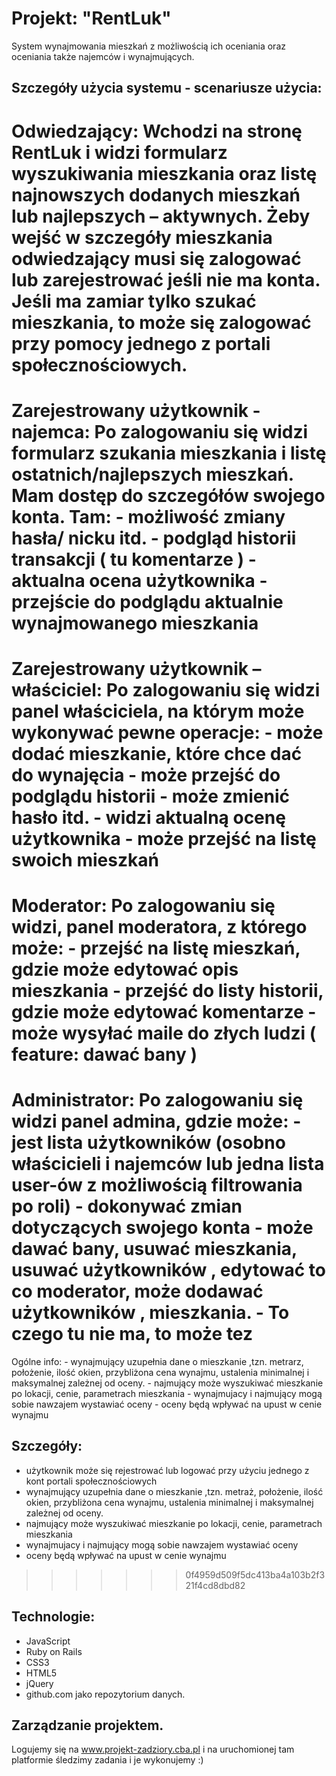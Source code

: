# Projekt: "RentLuk"

System wynajmowania mieszkań z możliwością ich oceniania oraz oceniania także najemców i wynajmujących.

## Szczegóły użycia systemu - scenariusze użycia:
Odwiedzający: Wchodzi na stronę RentLuk i widzi formularz wyszukiwania mieszkania oraz 
	listę najnowszych dodanych mieszkań lub najlepszych – aktywnych. Żeby wejść w szczegóły
	mieszkania odwiedzający musi się zalogować lub zarejestrować jeśli nie ma konta. 
	Jeśli ma zamiar tylko szukać mieszkania, to może się zalogować przy pomocy 
	jednego z portali społecznościowych.
=========================
Zarejestrowany użytkownik - najemca: Po zalogowaniu się widzi formularz szukania mieszkania i listę 
	ostatnich/najlepszych mieszkań. Mam dostęp do szczegółów swojego konta. Tam:
	- możliwość zmiany hasła/ nicku itd.
	- podgląd historii transakcji ( tu komentarze ) 
	- aktualna ocena użytkownika
	- przejście do podglądu aktualnie wynajmowanego mieszkania
=========================
Zarejestrowany użytkownik – właściciel: Po zalogowaniu się widzi panel właściciela, na którym 
	może wykonywać pewne operacje:
	- może dodać mieszkanie, które chce dać do wynajęcia
	- może przejść do podglądu historii 
	- może zmienić hasło itd.
	- widzi aktualną ocenę użytkownika
	- może przejść na listę swoich mieszkań
=========================
Moderator: Po zalogowaniu się widzi, panel moderatora, z którego może:
	- przejść na listę mieszkań, gdzie może edytować opis mieszkania
	- przejść do listy historii, gdzie może edytować komentarze
	- może wysyłać maile do złych ludzi ( feature: dawać bany )
=========================
Administrator: Po zalogowaniu się widzi panel admina, gdzie może:
	- jest lista użytkowników (osobno właścicieli i najemców lub jedna 
		lista user-ów z możliwością filtrowania po roli)
	- dokonywać zmian dotyczących swojego konta
	- może dawać bany, usuwać mieszkania, usuwać użytkowników , edytować to co moderator, 
		może dodawać użytkowników , mieszkania.
	- To czego tu nie ma, to może tez
=========================
Ogólne info:
	- wynajmujący uzupełnia dane o mieszkanie ,tzn. metrarz, położenie, ilość okien, przybliżona cena wynajmu, ustalenia minimalnej i maksymalnej zależnej od oceny.
	- najmujący może wyszukiwać mieszkanie po lokacji, cenie, parametrach mieszkania
	- wynajmujacy i najmujący mogą sobie nawzajem wystawiać oceny
	- oceny będą wpływać na upust w cenie wynajmu

## Szczegóły:
- użytkownik może się rejestrować lub logować przy użyciu jednego z kont portali społecznościowych
- wynajmujący uzupełnia dane o mieszkanie ,tzn. metraż, położenie, ilość okien, przybliżona cena wynajmu, ustalenia minimalnej i maksymalnej zależnej od oceny.
- najmujący może wyszukiwać mieszkanie po lokacji, cenie, parametrach mieszkania
- wynajmujacy i najmujący mogą sobie nawzajem wystawiać oceny
- oceny będą wpływać na upust w cenie wynajmu
>>>>>>> 0f4959d509f5dc413ba4a103b2f321f4cd8dbd82

## Technologie:
- JavaScript
- Ruby on Rails
- CSS3
- HTML5
- jQuery
- github.com jako repozytorium danych.

## Zarządzanie projektem.
Logujemy się na www.projekt-zadziory.cba.pl i na uruchomionej tam platformie śledzimy zadania i je
wykonujemy :) 
